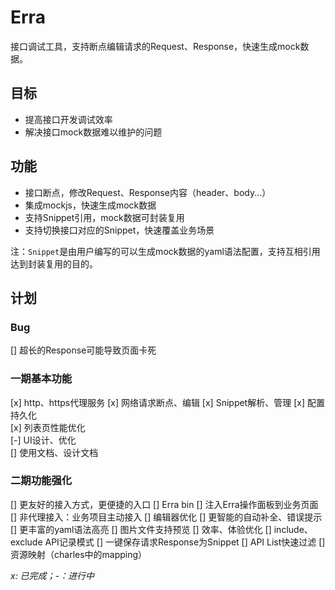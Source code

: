# Erra

接口调试工具，支持断点编辑请求的Request、Response，快速生成mock数据。

## 目标
- 提高接口开发调试效率
- 解决接口mock数据难以维护的问题

## 功能
- 接口断点，修改Request、Response内容（header、body...）
- 集成mockjs，快速生成mock数据
- 支持Snippet引用，mock数据可封装复用
- 支持切换接口对应的Snippet，快速覆盖业务场景

注：`Snippet`是由用户编写的可以生成mock数据的yaml语法配置，支持互相引用达到封装复用的目的。

## 计划

### Bug
[] 超长的Response可能导致页面卡死

### 一期基本功能
[x] http、https代理服务
[x] 网络请求断点、编辑
[x] Snippet解析、管理
[x] 配置持久化  
[x] 列表页性能优化  
[-] UI设计、优化  
[] 使用文档、设计文档

### 二期功能强化
[] 更友好的接入方式，更便捷的入口
  [] Erra bin
  [] 注入Erra操作面板到业务页面
  [] 非代理接入：业务项目主动接入
[] 编辑器优化
  [] 更智能的自动补全、错误提示
  [] 更丰富的yaml语法高亮
  [] 图片文件支持预览
[] 效率、体验优化
  [] include、exclude API记录模式
  [] 一键保存请求Response为Snippet
  [] API List快速过滤
[] 资源映射（charles中的mapping）


*x: 已完成；-：进行中*